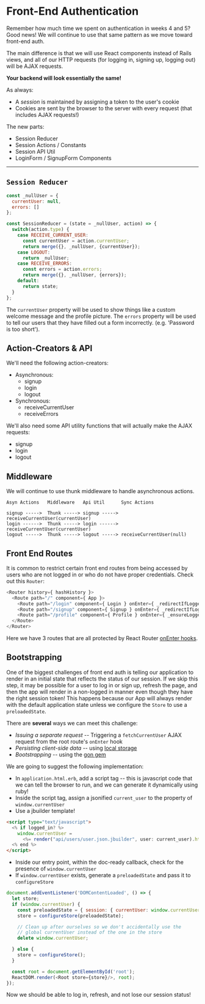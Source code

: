 # Front-End Authentication

Remember how much time we spent on authentication in weeks 4 and 5? Good news!
We will continue to use that same pattern as we move toward front-end auth.

The main difference is that we will use React components instead of Rails views,
and all of our HTTP requests (for logging in, signing up, logging out) will be
AJAX requests.

**Your backend will look essentially the same!**

As always:
  * A *session* is maintained by assigning a token to the user's cookie
  * Cookies are sent by the browser to the server with every request (that includes AJAX requests!)

The new parts:
  * Session Reducer
  * Session Actions / Constants
  * Session API Util
  * LoginForm / SignupForm Components

---

## `Session Reducer`

```js
const _nullUser = {
  currentUser: null,
  errors: []
};

const SessionReducer = (state = _nullUser, action) => {
  switch(action.type) {
    case RECEIVE_CURRENT_USER:
      const currentUser = action.currentUser;
      return merge({}, _nullUser, {currentUser});
    case LOGOUT:
      return _nullUser;
    case RECEIVE_ERRORS:
      const errors = action.errors;
      return merge({}, _nullUser, {errors});
    default:
      return state;
  }
};
```

The `currentUser` property will be used to show things like a custom welcome
message and the profile picture. The `errors` property will be used to tell our
users that they have filled out a form incorrectly. (e.g. 'Password is too
short').

## Action-Creators & API

We'll need the following action-creators:

* Asynchronous:
  * signup
  * login
  * logout
* Synchronous:
  * receiveCurrentUser
  * receiveErrors

We'll also need some API utility functions that will actually make the AJAX
requests:
  * signup
  * login
  * logout

## Middleware

We will continue to use thunk middleware to handle asynchronous actions.
```
Asyn Actions   Middleware   Api Util      Sync Actions

signup ----->  Thunk -----> signup -----> receiveCurrentUser(currentUser)
login ------>  Thunk -----> login ------> receiveCurrentUser(currentUser)
logout ----->  Thunk -----> logout -----> receiveCurrentUser(null)
```

## Front End Routes

It is common to restrict certain front end routes from being accessed by users
who are not logged in or who do not have proper credentials. Check out this `Router`:

```js
<Router history={ hashHistory }>
  <Route path="/" component={ App }>
    <Route path="/login" component={ Login } onEnter={ _redirectIfLoggedIn }/>
    <Route path="/signup" component={ Signup } onEnter={ _redirectIfLoggedIn }/>
    <Route path="/profile" component={ Profile } onEnter={ _ensureLoggedIn }/>
  </Route>
</Router>
```

Here we have 3 routes that are all protected by React Router [onEnter
hooks][onenter].

[onenter]: on_enter.md

## Bootstrapping

One of the biggest challenges of front end auth is telling our application to
render in an initial state that reflects the status of our session. If we skip
this step, it may be possible for a user to log in or sign up, refresh the page,
and then the app will render in a non-logged in manner even though they have the
right session token! This happens because our App will always render with the
default application state unless we configure the `Store` to use a
`preloadedState`.

There are **several** ways we can meet this challenge:

* *Issuing a separate request* -- Triggering a `fetchCurrentUser` AJAX request
from the root route's `onEnter` hook
* *Persisting client-side data* -- using [local storage][local-storage]
* *Bootstrapping* -- using the [gon gem][gon-video]

We are going to suggest the following implementation:

* In `application.html.erb`, add a script tag -- this is javascript code that
we can tell the browser to run, and we can generate it dynamically using ruby!
* Inside the script tag, assign a jsonified `current_user` to the property of
`window.currentUser`
* Use a jbuilder template!

```html
<script type="text/javascript">
  <% if logged_in? %>
  	window.currentUser =
      <%= render("api/users/user.json.jbuilder", user: current_user).html_safe %>
  <% end %>
</script>
```

* Inside our entry point, within the doc-ready callback,
check for the presence of `window.currentUser`
* If `window.currentUser` exists, generate a `preloadedState` and pass it
to `configureStore`

```js
document.addEventListener('DOMContentLoaded', () => {
  let store;
  if (window.currentUser) {
    const preloadedState = { session: { currentUser: window.currentUser } };
    store = configureStore(preloadedState);

    // Clean up after ourselves so we don't accidentally use the
    // global currentUser instead of the one in the store
    delete window.currentUser;

  } else {
    store = configureStore();
  }

  const root = document.getElementById('root');
  ReactDOM.render(<Root store={store}/>, root);
});
```

Now we should be able to log in, refresh, and not lose our session status!

[local-storage]: https://developer.mozilla.org/en-US/docs/Web/API/Window/localStorage
[gon-video]: https://vimeo.com/168132088
